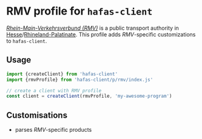# RMV profile for `hafas-client`

[*Rhein-Main-Verkehrsverbund (RMV)*](https://en.wikipedia.org/wiki/Rhein-Main-Verkehrsverbund) is a public transport authority in [Hesse](https://en.wikipedia.org/wiki/Hesse)/[Rhineland-Palatinate](https://en.wikipedia.org/wiki/Rhineland-Palatinate). This profile adds *RMV*-specific customizations to `hafas-client`.

## Usage

```js
import {createClient} from 'hafas-client'
import {rmvProfile} from 'hafas-client/p/rmv/index.js'

// create a client with RMV profile
const client = createClient(rmvProfile, 'my-awesome-program')
```


## Customisations

- parses *RMV*-specific products
